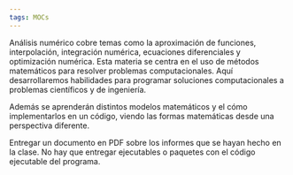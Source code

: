 ```yaml
---
tags: MOCs
---
```

Análisis numérico cobre temas como la aproximación de funciones, interpolación, integración numérica, ecuaciones diferenciales y optimización numérica. Esta materia se centra en el uso de métodos matemáticos para resolver problemas computacionales. Aquí desarrollaremos habilidades para programar soluciones computacionales a problemas científicos y de ingeniería.

Además se aprenderán distintos modelos matemáticos y el cómo implementarlos en un código, viendo las formas matemáticas desde una perspectiva diferente.

Entregar un documento en PDF sobre los informes que se hayan hecho en la clase. No hay que entregar ejecutables o paquetes con el código ejecutable del programa.